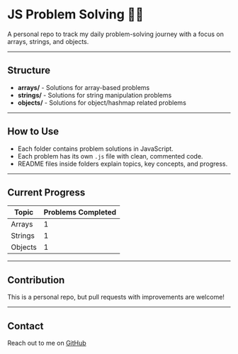 # JS Problem Solving 🧑‍💻

A personal repo to track my daily problem-solving journey with a focus on arrays, strings, and objects.

---

## Structure

- **arrays/** - Solutions for array-based problems  
- **strings/** - Solutions for string manipulation problems  
- **objects/** - Solutions for object/hashmap related problems  

---

## How to Use

- Each folder contains problem solutions in JavaScript.  
- Each problem has its own `.js` file with clean, commented code.  
- README files inside folders explain topics, key concepts, and progress.

---

## Current Progress

| Topic   | Problems Completed |
|---------|--------------------|
| Arrays  | 1                  |
| Strings | 1                  |
| Objects | 1                  |

---

## Contribution

This is a personal repo, but pull requests with improvements are welcome!

---

## Contact

Reach out to me on [GitHub](https://github.com/gurjung)
